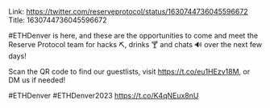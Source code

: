 Link:  https://twitter.com/reserveprotocol/status/1630744736045596672
Title: 1630744736045596672

#ETHDenver is here, and these are the opportunities to come and meet the Reserve Protocol team for hacks ⛏, drinks 🍸 and chats 🔊 over the next few days! 

Scan the QR code to find our guestlists, visit https://t.co/eu1HEzv18M, or DM us if needed!

#ETHDenver #ETHDenver2023 https://t.co/K4qNEux8nU